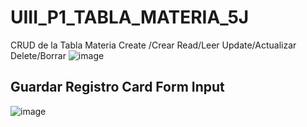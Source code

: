 # UIII_P1_TABLA_MATERIA_5J
CRUD de la Tabla Materia Create /Crear Read/Leer Update/Actualizar Delete/Borrar
![image](https://github.com/user-attachments/assets/63a0b08e-4878-44c0-95a2-bc637a85dfe6)
## Guardar Registro Card Form Input
![image](https://github.com/user-attachments/assets/5fe21caf-c227-4bcd-a0fa-e45ec2b6adc9)



